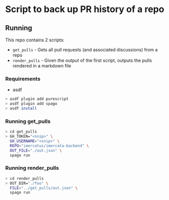 # Script to back up PR history of a repo

## Running
This repo contains 2 scripts:
- `get_pulls` - Gets all pull requests (and associated discussions) from a repo
- `render_pulls` - Given the output of the first script, outputs the pulls rendered in a markdown file

### Requirements
- asdf

```sh
> asdf plugin add purescript
> asdf plugin add spago
> asdf install
```

### Running get_pulls
```sh
> cd get_pulls
> GH_TOKEN="<snip>" \
  GH_USERNAME="<snip>" \
  REPO="imercatus/imercata-backend" \
  OUT_FILE="./out.json" \
  spago run
```

### Running render_pulls
```sh
> cd render_pulls
> OUT_DIR="./foo" \
  FILE="../get_pulls/out.json" \
  spago run
```
